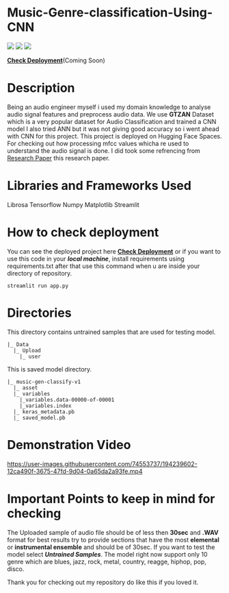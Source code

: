 # Music-Genre-classification-Using-CNN

<a href="https://www.linkedin.com/in/tusharnautiyal/"> <img src = "https://img.shields.io/badge/LinkedIn-0077B5?style=for-the-badge&logo=linkedin&logoColor=white"/></a> 
<img src = "https://img.shields.io/badge/Python-FFD43B?style=for-the-badge&logo=python&logoColor=blue"/> <img src = "https://img.shields.io/badge/Streamlit-FF4B4B?style=for-the-badge&logo=Streamlit&logoColor=white"/> 

<a href= '#'>**Check Deployment**</a>(Coming Soon)

# Description
Being an audio engineer myself i used my domain knowledge to analyse audio signal features and preprocess audio data. We use **GTZAN** Dataset which is a very popular dataset for Audio Classification and trained a CNN model I also tried ANN but it was not giving good accuracy so i went ahead with CNN for this project. This project is deployed on Hugging Face Spaces. For checking out how processing mfcc values whicha re used to understand the audio signal is done. I did took some refrencing from <a href = "https://www.researchgate.net/publication/324218667_Music_Genre_Classification_using_Machine_Learning_Techniques">Research Paper</a> this research paper.

# Libraries and Frameworks Used
Librosa
Tensorflow 
Numpy
Matplotlib
Streamlit

# How to check deployment
You can see the deployed project here <a href = '#'>**Check Deployment**</a> or if you want to use this code in your ***local machine***, install requirements using requirements.txt after that use this command when u are inside your directory of repository.

```
streamlit run app.py
```

# Directories 

This directory contains untrained samples that are used for testing model.

```
|_ Data
  |_ Upload
    |_ user
```

This is saved model directory.

```
|_ music-gen-classify-v1
  |_ asset
  |_ variables
    |_variables.data-00000-of-00001
    |_variables.index
  |_ keras_metadata.pb
  |_ saved_model.pb
```
# Demonstration Video


https://user-images.githubusercontent.com/74553737/194239602-12ca490f-3675-47fd-9d04-0a65da2a93fe.mp4



# Important Points to keep in mind for checking
The Uploaded sample of audio file should be of less then **30sec** and **.WAV** format for best results try to provide sections that have the most **elemental** or **instrumental ensemble** and should be of 30sec. If you want to test the model select ***Untrained Samples***. The model right now support only 10 genre which are blues, jazz, rock, metal, country, reagge, hiphop, pop, disco.

Thank you for checking out my repository do like this if you loved it.
